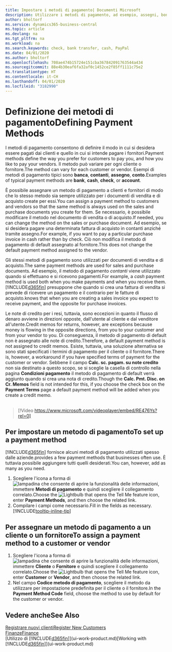 ```yaml
---
title: Impostare i metodi di pagamento| Documenti Microsoft
description: Utilizzare i metodi di pagamento, ad esempio, assegni, bonifici, contanti o PayPal, per definire le modalità di pagamento di fatture di vendita e di acquisto.
author: bholtorf
ms.service: dynamics365-business-central
ms.topic: article
ms.devlang: na
ms.tgt_pltfrm: na
ms.workload: na
ms.search.keywords: check, bank transfer, cash, PayPal
ms.date: 04/01/2020
ms.author: bholtorf
ms.openlocfilehash: 708ae474b15724e151cba367842091763544a434
ms.sourcegitcommit: 88e4b30eaf6fa32af0c1452ce2f85ff1111c75e2
ms.translationtype: HT
ms.contentlocale: it-CH
ms.lasthandoff: 04/01/2020
ms.locfileid: "3182990"
---
```

# <a name="defining-payment-methods"></a><span data-ttu-id="f8c9f-103">Definizione dei metodi di pagamento</span><span class="sxs-lookup"><span data-stu-id="f8c9f-103">Defining Payment Methods</span></span>
<span data-ttu-id="f8c9f-104">I metodi di pagamento consentono di definire il modo in cui si desidera essere pagati dai clienti e quello in cui si intende pagare i fornitori.</span><span class="sxs-lookup"><span data-stu-id="f8c9f-104">Payment methods define the way you prefer for customers to pay you, and how you like to pay your vendors.</span></span> <span data-ttu-id="f8c9f-105">Il metodo può variare per ogni cliente o fornitore.</span><span class="sxs-lookup"><span data-stu-id="f8c9f-105">The method can vary for each customer or vendor.</span></span> <span data-ttu-id="f8c9f-106">Esempi di metodi di pagamento tipici sono **banca**, **contanti**, **assegno**, **conto**.</span><span class="sxs-lookup"><span data-stu-id="f8c9f-106">Examples of typical payment methods are **bank**, **cash**, **check**, or **account**.</span></span>

<span data-ttu-id="f8c9f-107">È possibile assegnare un metodo di pagamento a clienti e fornitori di modo che lo stesso metodo sia sempre utilizzato per i documenti di vendita e di acquisto create per essi.</span><span class="sxs-lookup"><span data-stu-id="f8c9f-107">You can assign a payment method to customers and vendors so that the same method is always used on the sales and purchase documents you create for them.</span></span> <span data-ttu-id="f8c9f-108">Se necessario, è possibile modificare il metodo nel documento di vendita o di acquisto.</span><span class="sxs-lookup"><span data-stu-id="f8c9f-108">If needed, you can change the method on the sales or purchase document.</span></span> <span data-ttu-id="f8c9f-109">Ad esempio, se si desidera pagare una determinata fattura di acquisto in contanti anziché tramite assegno.</span><span class="sxs-lookup"><span data-stu-id="f8c9f-109">For example, if you want to pay a particular purchase invoice in cash rather than by check.</span></span> <span data-ttu-id="f8c9f-110">Ciò non modifica il metodo di pagamento di default assegnato al fornitore.</span><span class="sxs-lookup"><span data-stu-id="f8c9f-110">This does not change the default payment method assigned to the vendor.</span></span>

<span data-ttu-id="f8c9f-111">Gli stessi metodi di pagamento sono utilizzati per documenti di vendita e di acquisto.</span><span class="sxs-lookup"><span data-stu-id="f8c9f-111">The same payment methods are used for sales and purchase documents.</span></span> <span data-ttu-id="f8c9f-112">Ad esempio, il metodo di pagamento _contanti_ viene utilizzato quando si effettuano e si ricevono pagamenti.</span><span class="sxs-lookup"><span data-stu-id="f8c9f-112">For example, a _cash_ payment method is used both when you make payments and when you receive them.</span></span> [!INCLUDE[d365fin](includes/d365fin_md.md)] <span data-ttu-id="f8c9f-113">presuppone che quando si crea una fattura di vendita si prevede di ricevere un pagamento e il contrario per le fatture di acquisto.</span><span class="sxs-lookup"><span data-stu-id="f8c9f-113">knows that when you are creating a sales invoice you expect to receive payment, and the opposite for purchase invoices.</span></span>

<span data-ttu-id="f8c9f-114">Le note di credito per i resi, tuttavia, sono eccezioni in quanto il flusso di denaro avviene in direzioni opposte, dall'utente al cliente e dal venditore all'utente.</span><span class="sxs-lookup"><span data-stu-id="f8c9f-114">Credit memos for returns, however, are exceptions because money is flowing in the opposite directions, from you to your customer and from your vendor to you.</span></span> <span data-ttu-id="f8c9f-115">Di conseguenza, il metodo di pagamento di default non è assegnato alle note di credito.</span><span class="sxs-lookup"><span data-stu-id="f8c9f-115">Therefore, a default payment method is not assigned to credit memos.</span></span> <span data-ttu-id="f8c9f-116">Esiste, tuttavia, una soluzione alternativa se sono stati specificati i termini di pagamento per il cliente o il fornitore.</span><span class="sxs-lookup"><span data-stu-id="f8c9f-116">There is, however, a workaround if you have specified terms of payment for the customer or vendor.</span></span> <span data-ttu-id="f8c9f-117">Sebbene il campo **Calc. sc. pagam. su note credito** non sia destinato a questo scopo, se si sceglie la casella di controllo nella pagina **Condizioni pagamento** il metodo di pagamento di default verrà aggiunto quando si crea una nota di credito.</span><span class="sxs-lookup"><span data-stu-id="f8c9f-117">Though the **Calc. Pmt. Disc. on Cr. Memos** field is not intended for this, if you choose the check box on the **Payment Terms** page a default payment method will be added when you create a credit memo.</span></span> <br><br>  

> [!Video https://www.microsoft.com/videoplayer/embed/RE476Ys?rel=0]

## <a name="to-set-up-a-payment-method"></a><span data-ttu-id="f8c9f-118">Per impostare un metodo di pagamento</span><span class="sxs-lookup"><span data-stu-id="f8c9f-118">To set up a payment method</span></span>
[!INCLUDE[d365fin](includes/d365fin_md.md)] <span data-ttu-id="f8c9f-119">fornisce alcuni metodi di pagamento utilizzati spesso dalle aziende.</span><span class="sxs-lookup"><span data-stu-id="f8c9f-119">provides a few payment methods that businesses often use.</span></span> <span data-ttu-id="f8c9f-120">È tuttavia possibile aggiungere tutti quelli desiderati.</span><span class="sxs-lookup"><span data-stu-id="f8c9f-120">You can, however, add as many as you need.</span></span>

1. <span data-ttu-id="f8c9f-121">Scegliere l'icona a forma di ![lampadina che consente di aprire la funzionalità delle informazioni](media/ui-search/search_small.png "Informazioni sull'operazione che si desidera eseguire"), immettere **Metodi di pagamento** e quindi scegliere il collegamento correlato.</span><span class="sxs-lookup"><span data-stu-id="f8c9f-121">Choose the ![Lightbulb that opens the Tell Me feature](media/ui-search/search_small.png "Tell me what you want to do") icon, enter **Payment Methods**, and then choose the related link.</span></span>
2. <span data-ttu-id="f8c9f-122">Compilare i campi come necessario.</span><span class="sxs-lookup"><span data-stu-id="f8c9f-122">Fill in the fields as necessary.</span></span> [!INCLUDE[tooltip-inline-tip](includes/tooltip-inline-tip_md.md)]

## <a name="to-assign-a-payment-method-to-a-customer-or-vendor"></a><span data-ttu-id="f8c9f-123">Per assegnare un metodo di pagamento a un cliente o un fornitore</span><span class="sxs-lookup"><span data-stu-id="f8c9f-123">To assign a payment method to a customer or vendor</span></span>
1. <span data-ttu-id="f8c9f-124">Scegliere l'icona a forma di ![lampadina che consente di aprire la funzionalità delle informazioni](media/ui-search/search_small.png "Informazioni sull'operazione che si desidera eseguire"), immettere **Cliente** o **Fornitore** e quindi scegliere il collegamento correlato.</span><span class="sxs-lookup"><span data-stu-id="f8c9f-124">Choose the ![Lightbulb that opens the Tell Me feature](media/ui-search/search_small.png "Tell me what you want to do") icon, enter **Customer** or **Vendor**, and then choose the related link.</span></span>
2. <span data-ttu-id="f8c9f-125">Nel campo **Codice metodo di pagamento**, scegliere il metodo da utilizzare per impostazione predefinita per il cliente o il fornitore.</span><span class="sxs-lookup"><span data-stu-id="f8c9f-125">In the **Payment Method Code** field, choose the method to use by default for the customer or vendor.</span></span>

## <a name="see-also"></a><span data-ttu-id="f8c9f-126">Vedere anche</span><span class="sxs-lookup"><span data-stu-id="f8c9f-126">See Also</span></span>
[<span data-ttu-id="f8c9f-127">Registrare nuovi clienti</span><span class="sxs-lookup"><span data-stu-id="f8c9f-127">Register New Customers</span></span>](sales-how-register-new-customers.md)  
[<span data-ttu-id="f8c9f-128">Finanze</span><span class="sxs-lookup"><span data-stu-id="f8c9f-128">Finance</span></span>](finance.md)  
<span data-ttu-id="f8c9f-129">[Utilizzo di [!INCLUDE[d365fin](includes/d365fin_md.md)]](ui-work-product.md)</span><span class="sxs-lookup"><span data-stu-id="f8c9f-129">[Working with [!INCLUDE[d365fin](includes/d365fin_md.md)]](ui-work-product.md)</span></span>  
